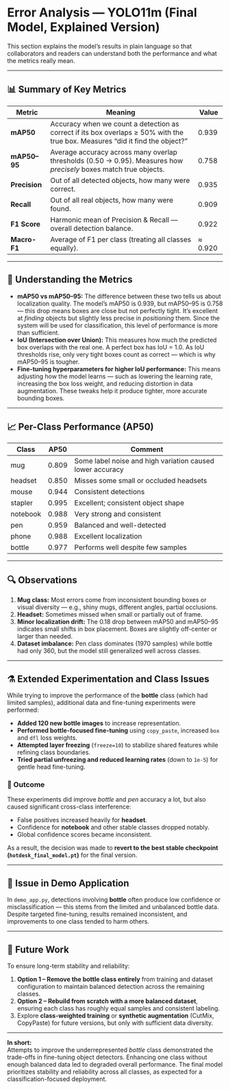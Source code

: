# Error Analysis — YOLO11m (Final Model, Explained Version)

This section explains the model’s results in plain language so that collaborators and readers can understand both the performance and what the metrics really mean.

---

## 📊 Summary of Key Metrics
| Metric | Meaning | Value |
|---------|----------|-------|
| **mAP50** | Accuracy when we count a detection as correct if its box overlaps ≥ 50% with the true box. Measures “did it find the object?” | 0.939 |
| **mAP50–95** | Average accuracy across many overlap thresholds (0.50 → 0.95). Measures how *precisely* boxes match true objects. | 0.758 |
| **Precision** | Out of all detected objects, how many were correct. | 0.935 |
| **Recall** | Out of all real objects, how many were found. | 0.909 |
| **F1 Score** | Harmonic mean of Precision & Recall — overall detection balance. | 0.922 |
| **Macro-F1** | Average of F1 per class (treating all classes equally). | ≈ 0.920 |

---

## 🧠 Understanding the Metrics
- **mAP50 vs mAP50–95:** The difference between these two tells us about localization quality. The model’s mAP50 is 0.939, but mAP50–95 is 0.758 — this drop means boxes are close but not perfectly tight. It’s excellent at *finding* objects but slightly less precise in *positioning* them. Since the system will be used for classification, this level of performance is more than sufficient.  
- **IoU (Intersection over Union):** This measures how much the predicted box overlaps with the real one. A perfect box has IoU = 1.0. As IoU thresholds rise, only very tight boxes count as correct — which is why mAP50–95 is tougher.  
- **Fine-tuning hyperparameters for higher IoU performance:** This means adjusting how the model learns — such as lowering the learning rate, increasing the box loss weight, and reducing distortion in data augmentation. These tweaks help it produce tighter, more accurate bounding boxes.

---

## 📈 Per-Class Performance (AP50)
| Class | AP50 | Comment |
|--------|-------|----------|
| mug | 0.809 | Some label noise and high variation caused lower accuracy |
| headset | 0.850 | Misses some small or occluded headsets |
| mouse | 0.944 | Consistent detections |
| stapler | 0.995 | Excellent; consistent object shape |
| notebook | 0.988 | Very strong and consistent |
| pen | 0.959 | Balanced and well-detected |
| phone | 0.988 | Excellent localization |
| bottle | 0.977 | Performs well despite few samples |

---

## 🔍 Observations
1. **Mug class:** Most errors come from inconsistent bounding boxes or visual diversity — e.g., shiny mugs, different angles, partial occlusions.  
2. **Headset:** Sometimes missed when small or partially out of frame.  
3. **Minor localization drift:** The 0.18 drop between mAP50 and mAP50–95 indicates small shifts in box placement. Boxes are slightly off-center or larger than needed.  
4. **Dataset imbalance:** Pen class dominates (1970 samples) while bottle had only 360, but the model still generalized well across classes.  

---

## ⚗️ Extended Experimentation and Class Issues

While trying to improve the performance of the **bottle** class (which had limited samples), additional data and fine-tuning experiments were performed:

- **Added 120 new bottle images** to increase representation.  
- **Performed bottle-focused fine-tuning** using `copy_paste`, increased `box` and `dfl` loss weights.  
- **Attempted layer freezing** (`freeze=10`) to stabilize shared features while refining class boundaries.  
- **Tried partial unfreezing and reduced learning rates** (down to `1e-5`) for gentle head fine-tuning.

### 🧩 Outcome
These experiments did improve *bottle* and *pen* accuracy a lot, but also caused significant cross-class interference:
- False positives increased heavily for **headset**.  
- Confidence for **notebook** and other stable classes dropped notably.  
- Global confidence scores became inconsistent.  

As a result, the decision was made to **revert to the best stable checkpoint (`hotdesk_final_model.pt`)** for the final version.

---

## 🧪 Issue in Demo Application
In `demo_app.py`, detections involving **bottle** often produce low confidence or misclassification — this stems from the limited and unbalanced bottle data. Despite targeted fine-tuning, results remained inconsistent, and improvements to one class tended to harm others.

---

## 🚀 Future Work
To ensure long-term stability and reliability:
1. **Option 1 – Remove the bottle class entirely** from training and dataset configuration to maintain balanced detection across the remaining classes.  
2. **Option 2 – Rebuild from scratch with a more balanced dataset**, ensuring each class has roughly equal samples and consistent labeling.  
3. Explore **class-weighted training** or **synthetic augmentation** (CutMix, CopyPaste) for future versions, but only with sufficient data diversity.

---

**In short:**  
Attempts to improve the underrepresented *bottle* class demonstrated the trade-offs in fine-tuning object detectors. Enhancing one class without enough balanced data led to degraded overall performance. The final model prioritizes stability and reliability across all classes, as expected for a classification-focused deployment.

